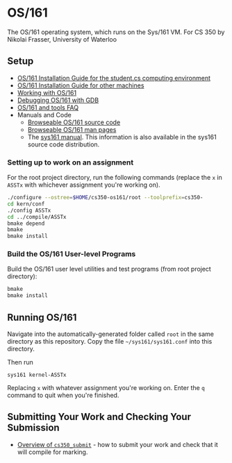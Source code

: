 # OS/161

The OS/161 operating system, which runs on the Sys/161 VM. For CS 350 by Nikolai Frasser, University of Waterloo

## Setup

* [OS/161 Installation Guide for the student.cs computing environment](https://www.student.cs.uwaterloo.ca/~cs350/common/Install161.html)
* [OS/161 Installation Guide for other machines](https://www.student.cs.uwaterloo.ca/~cs350/common/Install161NonCS.html)
* [Working with OS/161](https://www.student.cs.uwaterloo.ca/~cs350/common/WorkingWith161.html)
* [Debugging OS/161 with GDB](https://www.student.cs.uwaterloo.ca/~cs350/common/gdb.html)
* [OS/161 and tools FAQ](https://www.student.cs.uwaterloo.ca/~cs350/common/os161-faq.html)
* Manuals and Code
  * [Browseable OS/161 source code](https://www.student.cs.uwaterloo.ca/~cs350/common/os161-src-html)
  * [Browseable OS/161 man pages](https://www.student.cs.uwaterloo.ca/~cs350/common/os161-man)
  * The [sys161 manual](https://www.student.cs.uwaterloo.ca/~cs350/common/sys161manual). This information is also available in the sys161 source code distribution.

### Setting up to work on an assignment

For the root project directory, run the following commands (replace the `x` in `ASSTx` with whichever assignment you're working on).

```sh
./configure --ostree=$HOME/cs350-os161/root --toolprefix=cs350-
cd kern/conf
./config ASSTx
cd ../compile/ASSTx
bmake depend
bmake
bmake install
```

### Build the OS/161 User-level Programs

Build the OS/161 user level utilities and test programs (from root project directory):

```sh
bmake
bmake install
```

## Running OS/161

Navigate into the automatically-generated folder called `root` in the same directory as this repository. Copy the file `~/sys161/sys161.conf` into this directory.

Then run

```
sys161 kernel-ASSTx
```

Replacing `x` with whatever assignment you're working on. Enter the `q` command to quit when you're finished.

## Submitting Your Work and Checking Your Submission

* [Overview of `cs350_submit`](http://www.student.cs.uwaterloo.ca/~cs350/common/SubmitAndCheck.html) - how to submit your work and check that it will compile for marking.
